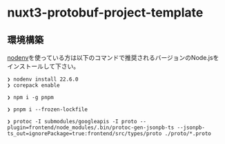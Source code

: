 # nuxt3-protobuf-project-template

## 環境構築

[nodenv](https://github.com/nodenv/nodenv)を使っている方は以下のコマンドで推奨されるバージョンのNode.jsをインストールして下さい。

```
❯ nodenv install 22.6.0
❯ corepack enable
```

```
❯ npm i -g pnpm
```

```
❯ pnpm i --frozen-lockfile
```

```
❯ protoc -I submodules/googleapis -I proto --plugin=frontend/node_modules/.bin/protoc-gen-jsonpb-ts --jsonpb-ts_out=ignorePackage=true:frontend/src/types/proto ./proto/*.proto
```
